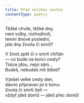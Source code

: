 ```yaml
---
title: Před velikou cestou
contentType: poetry
---
```


Těžké chvíle, těžké dny,  
není volby, rozhodnutí,  
temní dnové poslední,  
jste dny života či smrti?

V život zpět či v smrti chřtán  
— co bude na konci cesty?  
Tisíce jdou, nejsi sám…  
Budeš, nebudeš mít štěstí?

Vzešel velké cesty den,  
dávno připraven jsi k tomu:  
života či smrti žeň —  
vždyť jdeš domů — jdeš přec domů!
